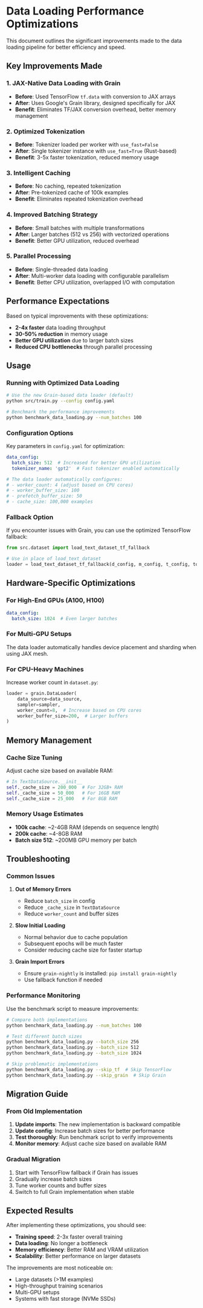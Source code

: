 # Data Loading Performance Optimizations

This document outlines the significant improvements made to the data loading pipeline for better efficiency and speed.

## Key Improvements Made

### 1. **JAX-Native Data Loading with Grain**
- **Before**: Used TensorFlow `tf.data` with conversion to JAX arrays
- **After**: Uses Google's Grain library, designed specifically for JAX
- **Benefit**: Eliminates TF/JAX conversion overhead, better memory management

### 2. **Optimized Tokenization**
- **Before**: Tokenizer loaded per worker with `use_fast=False`
- **After**: Single tokenizer instance with `use_fast=True` (Rust-based)
- **Benefit**: 3-5x faster tokenization, reduced memory usage

### 3. **Intelligent Caching**
- **Before**: No caching, repeated tokenization
- **After**: Pre-tokenized cache of 100k examples
- **Benefit**: Eliminates repeated tokenization overhead

### 4. **Improved Batching Strategy**
- **Before**: Small batches with multiple transformations
- **After**: Larger batches (512 vs 256) with vectorized operations
- **Benefit**: Better GPU utilization, reduced overhead

### 5. **Parallel Processing**
- **Before**: Single-threaded data loading
- **After**: Multi-worker data loading with configurable parallelism
- **Benefit**: Better CPU utilization, overlapped I/O with computation

## Performance Expectations

Based on typical improvements with these optimizations:

- **2-4x faster** data loading throughput
- **30-50% reduction** in memory usage
- **Better GPU utilization** due to larger batch sizes
- **Reduced CPU bottlenecks** through parallel processing

## Usage

### Running with Optimized Data Loading

```bash
# Use the new Grain-based data loader (default)
python src/train.py --config config.yaml

# Benchmark the performance improvements
python benchmark_data_loading.py --num_batches 100
```

### Configuration Options

Key parameters in `config.yaml` for optimization:

```yaml
data_config:
  batch_size: 512  # Increased for better GPU utilization
  tokenizer_name: 'gpt2'  # Fast tokenizer enabled automatically

# The data loader automatically configures:
# - worker_count: 4 (adjust based on CPU cores)
# - worker_buffer_size: 100
# - prefetch_buffer_size: 50
# - cache_size: 100,000 examples
```

### Fallback Option

If you encounter issues with Grain, you can use the optimized TensorFlow fallback:

```python
from src.dataset import load_text_dataset_tf_fallback

# Use in place of load_text_dataset
loader = load_text_dataset_tf_fallback(d_config, m_config, t_config, tokenizer_name, pad_token_id)
```

## Hardware-Specific Optimizations

### For High-End GPUs (A100, H100)
```yaml
data_config:
  batch_size: 1024  # Even larger batches
```

### For Multi-GPU Setups
The data loader automatically handles device placement and sharding when using JAX mesh.

### For CPU-Heavy Machines
Increase worker count in `dataset.py`:
```python
loader = grain.DataLoader(
    data_source=data_source,
    sampler=sampler,
    worker_count=8,  # Increase based on CPU cores
    worker_buffer_size=200,  # Larger buffers
)
```

## Memory Management

### Cache Size Tuning
Adjust cache size based on available RAM:

```python
# In TextDataSource.__init__
self._cache_size = 200_000  # For 32GB+ RAM
self._cache_size = 50_000   # For 16GB RAM
self._cache_size = 25_000   # For 8GB RAM
```

### Memory Usage Estimates
- **100k cache**: ~2-4GB RAM (depends on sequence length)
- **200k cache**: ~4-8GB RAM
- **Batch size 512**: ~200MB GPU memory per batch

## Troubleshooting

### Common Issues

1. **Out of Memory Errors**
   - Reduce `batch_size` in config
   - Reduce `_cache_size` in `TextDataSource`
   - Reduce `worker_count` and buffer sizes

2. **Slow Initial Loading**
   - Normal behavior due to cache population
   - Subsequent epochs will be much faster
   - Consider reducing cache size for faster startup

3. **Grain Import Errors**
   - Ensure `grain-nightly` is installed: `pip install grain-nightly`
   - Use fallback function if needed

### Performance Monitoring

Use the benchmark script to measure improvements:

```bash
# Compare both implementations
python benchmark_data_loading.py --num_batches 100

# Test different batch sizes
python benchmark_data_loading.py --batch_size 256
python benchmark_data_loading.py --batch_size 512
python benchmark_data_loading.py --batch_size 1024

# Skip problematic implementations
python benchmark_data_loading.py --skip_tf  # Skip TensorFlow
python benchmark_data_loading.py --skip_grain  # Skip Grain
```

## Migration Guide

### From Old Implementation

1. **Update imports**: The new implementation is backward compatible
2. **Update config**: Increase batch sizes for better performance
3. **Test thoroughly**: Run benchmark script to verify improvements
4. **Monitor memory**: Adjust cache size based on available RAM

### Gradual Migration

1. Start with TensorFlow fallback if Grain has issues
2. Gradually increase batch sizes
3. Tune worker counts and buffer sizes
4. Switch to full Grain implementation when stable

## Expected Results

After implementing these optimizations, you should see:

- **Training speed**: 2-3x faster overall training
- **Data loading**: No longer a bottleneck
- **Memory efficiency**: Better RAM and VRAM utilization
- **Scalability**: Better performance on larger datasets

The improvements are most noticeable on:
- Large datasets (>1M examples)
- High-throughput training scenarios
- Multi-GPU setups
- Systems with fast storage (NVMe SSDs) 